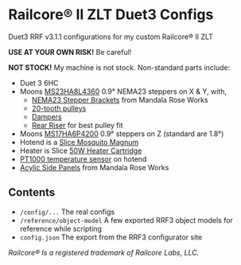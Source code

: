 # Railcore®️ II ZLT Duet3 Configs

Duet3 RRF v3.1.1 configurations for my custom Railcore®️ II ZLT

**USE AT YOUR OWN RISK!** Be careful!

**NOT STOCK!** My machine is not stock. Non-standard parts include:
* Duet 3 6HC
* Moons [MS23HA8L4360](https://www.moonsindustries.com/p/nema-23-high-precision-hybrid-stepper-motors/ms23ha8l4360-000004611110015316) 0.9° NEMA23 steppers on X & Y, with,
  * [NEMA23 Stepper Brackets](https://www.mandalaroseworks.com/product/railcore#nema23steppermounts) from Mandala Rose Works
  * [20-tooth pulleys](http://shop.sdp-si.com/catalog/product/?id=A_6A51-020DF0908)
  * [Dampers](https://www.moonsindustries.com/p/dampers/damper00012-000004696325000012)
  * [Rear Riser](https://www.thingiverse.com/thing:4577104) for best pulley fit
* Moons [MS17HA6P4200](https://www.moonsindustries.com/p/nema-17-high-precision-hybrid-stepper-motors/ms17ha6p4200-000004611110015926) 0.9° steppers on Z (standard are 1.8°)
* Hotend is a [Slice Mosquito Magnum](https://www.sliceengineering.com/products/mosquito-magnum%E2%84%A2-hotend)
* Heater is Slice [50W Heater Cartridge](https://www.sliceengineering.com/collections/accessories/products/50w-heater-cartridge?variant=29760199196744)
* [PT1000 temperature sensor](https://www.filastruder.com/products/e3d-pt1000-sensor?_pos=1&_sid=2b3dd065a&_ss=r) on hotend
* [Acylic Side Panels](https://www.mandalaroseworks.com/product/acrylicSidePanels) from Mandala Rose Works

## Contents

* `/config/...` The real configs
* `/reference/object-model` A few exported RRF3 object models for reference while scripting
* `config.json` The export from the RRF3 configurator site


_Railcore®️ Is a registered trademark of Railcore Labs, LLC._
